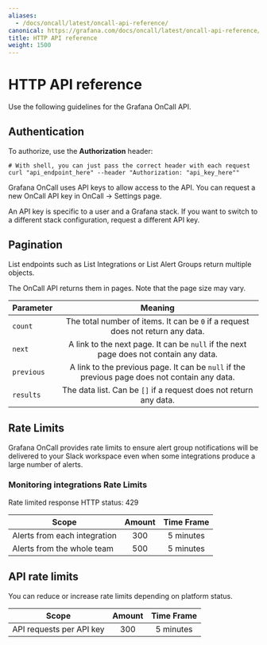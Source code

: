 ```yaml
---
aliases:
  - /docs/oncall/latest/oncall-api-reference/
canonical: https://grafana.com/docs/oncall/latest/oncall-api-reference/
title: HTTP API reference
weight: 1500
---
```


# HTTP API reference

Use the following guidelines for the Grafana OnCall API.

<!--Welcome to the Grafana OnCall API reference!

| Simplified API Structure |
| ----------- |
| ![Grafana OnCall API Scheme](images/scheme.jpg) | -->

## Authentication

To authorize, use the **Authorization** header:

```shell
# With shell, you can just pass the correct header with each request
curl "api_endpoint_here" --header "Authorization: "api_key_here""
```

Grafana OnCall uses API keys to allow access to the API. You can request a new OnCall API key in OnCall -> Settings page.

An API key is specific to a user and a Grafana stack. If you want to switch to a different stack configuration,
request a different API key.

## Pagination

List endpoints such as List Integrations or List Alert Groups return multiple objects.

The OnCall API returns them in pages. Note that the page size may vary.

| Parameter  |                                            Meaning                                            |
| ---------- | :-------------------------------------------------------------------------------------------: |
| `count`    |        The total number of items. It can be `0` if a request does not return any data.        |
| `next`     |     A link to the next page. It can be `null` if the next page does not contain any data.     |
| `previous` | A link to the previous page. It can be `null` if the previous page does not contain any data. |
| `results`  |               The data list. Can be `[]` if a request does not return any data.               |

## Rate Limits

Grafana OnCall provides rate limits to ensure alert group notifications will be delivered to your Slack workspace even
when some integrations produce a large number of alerts.

### Monitoring integrations Rate Limits

Rate limited response HTTP status: 429

| Scope                        | Amount | Time Frame |
| ---------------------------- | :----: | :--------: |
| Alerts from each integration |  300   | 5 minutes  |
| Alerts from the whole team   |  500   | 5 minutes  |

## API rate limits

You can reduce or increase rate limits depending on platform status.

| Scope                    | Amount | Time Frame |
| ------------------------ | :----: | :--------: |
| API requests per API key |  300   | 5 minutes  |
